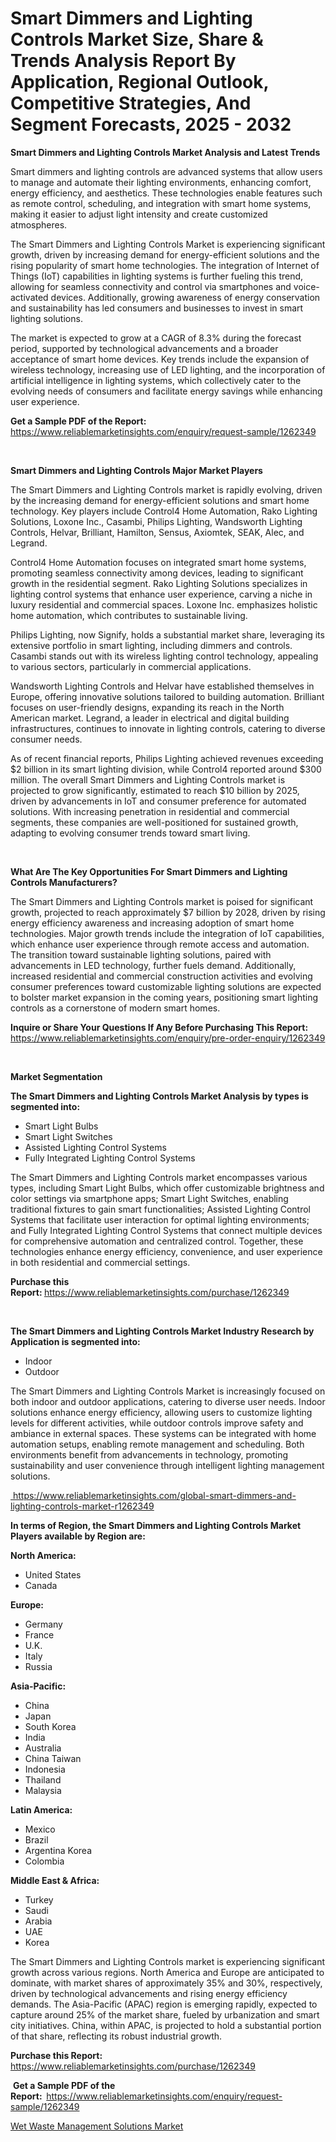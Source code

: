 <p><h1>Smart Dimmers and Lighting Controls Market Size, Share & Trends Analysis Report By Application, Regional Outlook, Competitive Strategies, And Segment Forecasts, 2025 - 2032</h1></p><p><strong>Smart Dimmers and Lighting Controls Market Analysis and Latest Trends</strong></p>
<p><p>Smart dimmers and lighting controls are advanced systems that allow users to manage and automate their lighting environments, enhancing comfort, energy efficiency, and aesthetics. These technologies enable features such as remote control, scheduling, and integration with smart home systems, making it easier to adjust light intensity and create customized atmospheres.</p><p>The Smart Dimmers and Lighting Controls Market is experiencing significant growth, driven by increasing demand for energy-efficient solutions and the rising popularity of smart home technologies. The integration of Internet of Things (IoT) capabilities in lighting systems is further fueling this trend, allowing for seamless connectivity and control via smartphones and voice-activated devices. Additionally, growing awareness of energy conservation and sustainability has led consumers and businesses to invest in smart lighting solutions.</p><p>The market is expected to grow at a CAGR of 8.3% during the forecast period, supported by technological advancements and a broader acceptance of smart home devices. Key trends include the expansion of wireless technology, increasing use of LED lighting, and the incorporation of artificial intelligence in lighting systems, which collectively cater to the evolving needs of consumers and facilitate energy savings while enhancing user experience.</p></p>
<p><strong>Get a Sample PDF of the Report:&nbsp;</strong> <a href="https://www.reliablemarketinsights.com/enquiry/request-sample/1262349?utm_campaign=2530&utm_medium=2&utm_source=Github&utm_content=ia&utm_term=24032025&utm_id=smart-dimmers-and-lighting-controls">https://www.reliablemarketinsights.com/enquiry/request-sample/1262349</a></p>
<p>&nbsp;</p>
<p><strong>Smart Dimmers and Lighting Controls Major Market Players</strong></p>
<p><p>The Smart Dimmers and Lighting Controls market is rapidly evolving, driven by the increasing demand for energy-efficient solutions and smart home technology. Key players include Control4 Home Automation, Rako Lighting Solutions, Loxone Inc., Casambi, Philips Lighting, Wandsworth Lighting Controls, Helvar, Brilliant, Hamilton, Sensus, Axiomtek, SEAK, Alec, and Legrand.</p><p>Control4 Home Automation focuses on integrated smart home systems, promoting seamless connectivity among devices, leading to significant growth in the residential segment. Rako Lighting Solutions specializes in lighting control systems that enhance user experience, carving a niche in luxury residential and commercial spaces. Loxone Inc. emphasizes holistic home automation, which contributes to sustainable living.</p><p>Philips Lighting, now Signify, holds a substantial market share, leveraging its extensive portfolio in smart lighting, including dimmers and controls. Casambi stands out with its wireless lighting control technology, appealing to various sectors, particularly in commercial applications.</p><p>Wandsworth Lighting Controls and Helvar have established themselves in Europe, offering innovative solutions tailored to building automation. Brilliant focuses on user-friendly designs, expanding its reach in the North American market. Legrand, a leader in electrical and digital building infrastructures, continues to innovate in lighting controls, catering to diverse consumer needs.</p><p>As of recent financial reports, Philips Lighting achieved revenues exceeding $2 billion in its smart lighting division, while Control4 reported around $300 million. The overall Smart Dimmers and Lighting Controls market is projected to grow significantly, estimated to reach $10 billion by 2025, driven by advancements in IoT and consumer preference for automated solutions. With increasing penetration in residential and commercial segments, these companies are well-positioned for sustained growth, adapting to evolving consumer trends toward smart living.</p></p>
<p>&nbsp;</p>
<p><strong>What Are The Key Opportunities For Smart Dimmers and Lighting Controls Manufacturers?</strong></p>
<p><p>The Smart Dimmers and Lighting Controls market is poised for significant growth, projected to reach approximately $7 billion by 2028, driven by rising energy efficiency awareness and increasing adoption of smart home technologies. Major growth trends include the integration of IoT capabilities, which enhance user experience through remote access and automation. The transition toward sustainable lighting solutions, paired with advancements in LED technology, further fuels demand. Additionally, increased residential and commercial construction activities and evolving consumer preferences toward customizable lighting solutions are expected to bolster market expansion in the coming years, positioning smart lighting controls as a cornerstone of modern smart homes.</p></p>
<p><strong>Inquire or Share Your Questions If Any Before Purchasing This Report:</strong> <a href="https://www.reliablemarketinsights.com/enquiry/pre-order-enquiry/1262349?utm_campaign=2530&utm_medium=2&utm_source=Github&utm_content=ia&utm_term=24032025&utm_id=smart-dimmers-and-lighting-controls">https://www.reliablemarketinsights.com/enquiry/pre-order-enquiry/1262349</a></p>
<p>&nbsp;</p>
<p><strong>Market Segmentation</strong></p>
<p><strong>The Smart Dimmers and Lighting Controls Market Analysis by types is segmented into:</strong></p>
<p><ul><li>Smart Light Bulbs</li><li>Smart Light Switches</li><li>Assisted Lighting Control Systems</li><li>Fully Integrated Lighting Control Systems</li></ul></p>
<p><p>The Smart Dimmers and Lighting Controls market encompasses various types, including Smart Light Bulbs, which offer customizable brightness and color settings via smartphone apps; Smart Light Switches, enabling traditional fixtures to gain smart functionalities; Assisted Lighting Control Systems that facilitate user interaction for optimal lighting environments; and Fully Integrated Lighting Control Systems that connect multiple devices for comprehensive automation and centralized control. Together, these technologies enhance energy efficiency, convenience, and user experience in both residential and commercial settings.</p></p>
<p><strong>Purchase this Report:&nbsp;</strong><a href="https://www.reliablemarketinsights.com/purchase/1262349?utm_campaign=2530&utm_medium=2&utm_source=Github&utm_content=ia&utm_term=24032025&utm_id=smart-dimmers-and-lighting-controls">https://www.reliablemarketinsights.com/purchase/1262349</a></p>
<p>&nbsp;</p>
<p><strong>The Smart Dimmers and Lighting Controls Market Industry Research by Application is segmented into:</strong></p>
<p><ul><li>Indoor</li><li>Outdoor</li></ul></p>
<p><p>The Smart Dimmers and Lighting Controls Market is increasingly focused on both indoor and outdoor applications, catering to diverse user needs. Indoor solutions enhance energy efficiency, allowing users to customize lighting levels for different activities, while outdoor controls improve safety and ambiance in external spaces. These systems can be integrated with home automation setups, enabling remote management and scheduling. Both environments benefit from advancements in technology, promoting sustainability and user convenience through intelligent lighting management solutions.</p></p>
<p><a href="https://www.reliablemarketinsights.com/global-smart-dimmers-and-lighting-controls-market-r1262349?utm_campaign=2530&utm_medium=2&utm_source=Github&utm_content=ia&utm_term=24032025&utm_id=smart-dimmers-and-lighting-controls">&nbsp;https://www.reliablemarketinsights.com/global-smart-dimmers-and-lighting-controls-market-r1262349</a></p>
<p><strong>In terms of Region, the Smart Dimmers and Lighting Controls Market Players available by Region are:</strong></p>
<p>
    <p> <strong> North America: </strong>
        <ul>
            <li>United States</li>
            <li>Canada</li>
        </ul>
        </p> 
    <p> <strong> Europe: </strong>
        <ul>
            <li>Germany</li>
            <li>France</li>
            <li>U.K.</li>
            <li>Italy</li>
            <li>Russia</li>
        </ul>
        </p> 
    <p> <strong> Asia-Pacific: </strong>
        <ul>
            <li>China</li>
            <li>Japan</li>
            <li>South Korea</li>
            <li>India</li>
            <li>Australia</li>
            <li>China Taiwan</li>
            <li>Indonesia</li>
            <li>Thailand</li>
            <li>Malaysia</li>
        </ul>
        </p> 
    <p> <strong> Latin America: </strong>
        <ul>
            <li>Mexico</li>
            <li>Brazil</li>
            <li>Argentina Korea</li>
            <li>Colombia</li>
        </ul>
        </p> 
    <p> <strong> Middle East & Africa: </strong>
        <ul>
            <li>Turkey</li>
            <li>Saudi</li>
            <li>Arabia</li>
            <li>UAE</li>
            <li>Korea</li>
        </ul>
    </p>
    </p>
<p><p>The Smart Dimmers and Lighting Controls market is experiencing significant growth across various regions. North America and Europe are anticipated to dominate, with market shares of approximately 35% and 30%, respectively, driven by technological advancements and rising energy efficiency demands. The Asia-Pacific (APAC) region is emerging rapidly, expected to capture around 25% of the market share, fueled by urbanization and smart city initiatives. China, within APAC, is projected to hold a substantial portion of that share, reflecting its robust industrial growth.</p></p>
<p><strong>Purchase this Report: </strong><a href="https://www.reliablemarketinsights.com/purchase/1262349?utm_campaign=2530&utm_medium=2&utm_source=Github&utm_content=ia&utm_term=24032025&utm_id=smart-dimmers-and-lighting-controls">https://www.reliablemarketinsights.com/purchase/1262349</a></p>
<p>&nbsp;<strong>Get a Sample PDF of the Report:&nbsp;&nbsp;</strong><a href="https://www.reliablemarketinsights.com/enquiry/request-sample/1262349?utm_campaign=2530&utm_medium=2&utm_source=Github&utm_content=ia&utm_term=24032025&utm_id=smart-dimmers-and-lighting-controls">https://www.reliablemarketinsights.com/enquiry/request-sample/1262349</a></p>
<p><strong></strong></p>
<p><p><a href="https://github.com/ParvinKhatun77/Market-Research-Report-List-2/blob/main/wet-waste-management-solutions-market.md?utm_campaign=2530&utm_medium=2&utm_source=Github&utm_content=ia&utm_term=24032025&utm_id=smart-dimmers-and-lighting-controls">Wet Waste Management Solutions Market</a></p></p>